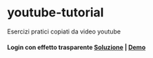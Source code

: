 # youtube-tutorial
Esercizi pratici copiati da video youtube

#### Login con effetto trasparente [Soluzione](https://github.com/Smailen5/youtube-tutorial/tree/main/Login---Register-trasparent-main) | [Demo](https://smailen5.github.io/youtube-tutorial/Login---Register-trasparent-main/)



